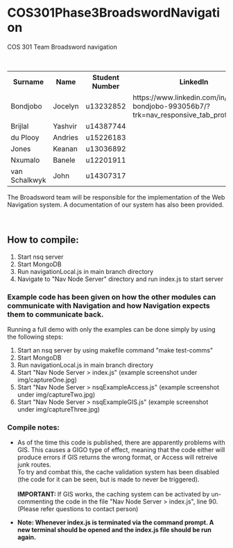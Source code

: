 # COS301Phase3BroadswordNavigation
COS 301 Team Broadsword navigation

<table>
  <tr>
    <th>Surname</th>
    <th>Name</th>
    <th>Student Number</th>
    <th>LinkedIn</th>
  </tr>
  <tr>
    <td>Bondjobo</td>
    <td>Jocelyn</td>
    <td>u13232852</td>
    <td>https://www.linkedin.com/in/jocelyn-bondjobo-993056b7/?trk=nav_responsive_tab_profile</td>
  </tr>
  <tr>
    <td>Brijlal</td>
    <td>Yashvir</td>
    <td>u14387744</td>
  </tr>
  <tr>
    <td>du Plooy</td>
    <td>Andries</td>
    <td>u15226183</td>
  </tr>
  <tr>
    <td>Jones</td>
    <td>Keanan</td>
    <td>u13036892</td>
  </tr>
  <tr>
    <td>Nxumalo</td>
    <td>Banele</td>
    <td>u12201911</td>
  </tr>
  <tr>
    <td>van Schalkwyk</td>
    <td>John</td>
    <td>u14307317</td>
  </tr>
</table>

The Broadsword team will be responsible for the implementation of the Web Navigation system.
A documentation of our system has also been provided.

<br/>
<h2><b>How to compile:</b></h2>

<ol>
	<li>Start nsq server</li>
	<li>Start MongoDB</li>
	<li>Run navigationLocal.js in main branch directory</li>
	<li>Navigate to "Nav Node Server" directory and run index.js to start server</li>
</ol>

<h3>Example code has been given on how the other modules can communicate with Navigation and how Navigation expects them to communicate back.</h3>

<p>Running a full demo with only the examples can be done simply by using the following steps:</p>

<ol>
	<li>Start an nsq server by using makefile command "make test-comms"</li>
	<li>Start MongoDB</li>
	<li>Run navigationLocal.js in main branch directory</li>
	<li>Start "Nav Node Server > index.js" (example screenshot under img/captureOne.jpg)</li>
	<li>Start "Nav Node Server > nsqExampleAccess.js" (example screenshot under img/captureTwo.jpg)</li>
	<li>Start "Nav Node Server > nsqExampleGIS.js" (example screenshot under img/captureThree.jpg)</li>
</ol>

<h3>Compile notes:</h3>

<ul>
	<li>
		<p>As of the time this code is published, there are apparently problems with GIS. This causes a GIGO type of effect, meaning that the code either will produce errors if GIS returns the wrong format, or Access will retreive junk routes. <br/>To try and combat this, the cache validation system has been disabled (the code for it can be seen, but is made to never be triggered).
		<br/>
		<br/>
		<b>IMPORTANT: </b> If GIS works, the caching system can be activated by un-commenting the code in the file "Nav Node Server > index.js", line 90. (Please refer questions to contact person) 
		</p>
	</li>
	<li>
		<b>Note: Whenever index.js is terminated via the command prompt. A new terminal should be opened and the index.js file should be run again.</b>
	</li>
</ul>
